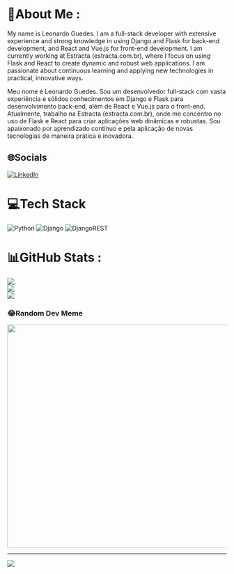 # 💫About Me :
My name is Leonardo Guedes. I am a full-stack developer with extensive experience and strong knowledge in using Django and Flask for back-end development, and React and Vue.js for front-end development. I am currently working at Estracta (estracta.com.br), where I focus on using Flask and React to create dynamic and robust web applications. I am passionate about continuous learning and applying new technologies in practical, innovative ways.

Meu nome é Leonardo Guedes. Sou um desenvolvedor full-stack com vasta experiência e sólidos conhecimentos em Django e Flask para desenvolvimento back-end, além de React e Vue.js para o front-end. Atualmente, trabalho na Estracta (estracta.com.br), onde me concentro no uso de Flask e React para criar aplicações web dinâmicas e robustas. Sou apaixonado por aprendizado contínuo e pela aplicação de novas tecnologias de maneira prática e inovadora.

## 🌐Socials
[![LinkedIn](https://img.shields.io/badge/LinkedIn-%230077B5.svg?logo=linkedin&logoColor=white)](https://linkedin.com/in/https://www.linkedin.com/in/leonardofguedes/) 

# 💻Tech Stack
![Python](https://img.shields.io/badge/python-3670A0?style=plastic&logo=python&logoColor=ffdd54) ![Django](https://img.shields.io/badge/django-%23092E20.svg?style=plastic&logo=django&logoColor=white) ![DjangoREST](https://img.shields.io/badge/DJANGO-REST-ff1709?style=plastic&logo=django&logoColor=white&color=ff1709&labelColor=gray)
# 📊GitHub Stats :
![](https://github-readme-stats.vercel.app/api?username=leonardofguedes&theme=dracula&hide_border=false&include_all_commits=true&count_private=true)<br/>
![](https://github-readme-streak-stats.herokuapp.com/?user=leonardofguedes&theme=dracula&hide_border=false)<br/>
![](https://github-readme-stats.vercel.app/api/top-langs/?username=leonardofguedes&theme=dracula&hide_border=false&include_all_commits=true&count_private=true&layout=compact)

### 😂Random Dev Meme
<img src="https://random-memer.herokuapp.com/" width="512px"/>

---
[![](https://visitcount.itsvg.in/api?id=leonardofguedes&icon=0&color=0)](https://visitcount.itsvg.in)

